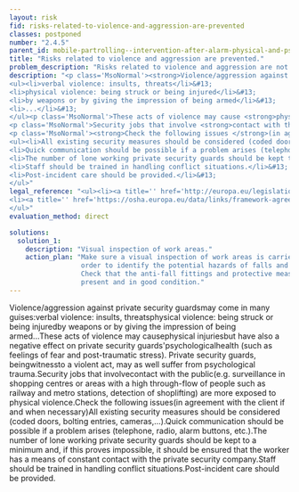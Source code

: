 ```yaml
---
layout: risk
fid: risks-related-to-violence-and-aggression-are-prevented
classes: postponed
number: "2.4.5"
parent_id: mobile-partrolling--intervention-after-alarm-physical-and-psychosocial-workload
title: "Risks related to violence and aggression are prevented."
problem_description: "Risks related to violence and aggression are not prevented."
description: "<p class='MsoNormal'><strong>Violence/aggression against private security guards</strong> may come in many guises:</p>&#13;
<ul><li>verbal violence: insults, threats</li>&#13;
<li>physical violence: being struck or being injured</li>&#13;
<li>by weapons or by giving the impression of being armed</li>&#13;
<li>...</li>&#13;
</ul><p class='MsoNormal'>These acts of violence may cause <strong>physical injuries</strong> but have also a negative effect on private security guards' <strong>psychological</strong> health (such as feelings of fear and post-traumatic stress). Private security guards, being <strong>witness</strong> to a violent act, may as well suffer from psychological trauma.</p>&#13;
<p class='MsoNormal'>Security jobs that involve <strong>contact with the public</strong> (e.g. surveillance in shopping centres or areas with a high through-flow of people such as railway and metro stations, detection of shoplifting) are more exposed to physical violence.</p>&#13;
<p class='MsoNormal'><strong>Check the following issues </strong>(in agreement with the client if and when necessary)</p>&#13;
<ul><li>All existing security measures should be considered (coded doors, bolting entries, cameras,...).</li>&#13;
<li>Quick communication should be possible if a problem arises (telephone, radio, alarm buttons, etc.).</li>&#13;
<li>The number of lone working private security guards should be kept to a minimum and, if this proves impossible, it should be ensured that the worker has a means of constant contact with the private security company.</li>&#13;
<li>Staff should be trained in handling conflict situations.</li>&#13;
<li>Post-incident care should be provided.</li>&#13;
</ul>"
legal_reference: "<ul><li><a title='' href='http://europa.eu/legislation_summaries/employment_and_social_policy/health_hygiene_safety_at_work/c11113_en.htm' rel='nofollow' target='_blank'>89/391/CEE Implementing measures to improve the health and safety of workers (framework directive).</a></li>&#13;
<li><a title='' href='https://osha.europa.eu/data/links/framework-agreement-on-harassment-and-violence-at-work?utm_source=oshmail&amp;utm_medium=email&amp;utm_campaign=index_html' rel='nofollow' target='_blank'>Framework agreement on harassment and violence at work.</a></li>&#13;
</ul>"
evaluation_method: direct

solutions:
  solution_1:
    description: "Visual inspection of work areas."
    action_plan: "Make sure a visual inspection of work areas is carried out in
                  order to identify the potential hazards of falls and slips.
                  Check that the anti-fall fittings and protective measures are
                  present and in good condition."
---
```

Violence/aggression against private security guardsmay come in many
guises:verbal violence: insults, threatsphysical violence: being struck or
being injuredby weapons or by giving the impression of being armed...These
acts of violence may causephysical injuriesbut have also a negative effect on
private security guards'psychologicalhealth (such as feelings of fear and
post-traumatic stress). Private security guards, beingwitnessto a violent act,
may as well suffer from psychological trauma.Security jobs that involvecontact
with the public(e.g. surveillance in shopping centres or areas with a high
through-flow of people such as railway and metro stations, detection of
shoplifting) are more exposed to physical violence.Check the following
issues(in agreement with the client if and when necessary)All existing
security measures should be considered (coded doors, bolting entries,
cameras,...).Quick communication should be possible if a problem arises
(telephone, radio, alarm buttons, etc.).The number of lone working private
security guards should be kept to a minimum and, if this proves impossible, it
should be ensured that the worker has a means of constant contact with the
private security company.Staff should be trained in handling conflict
situations.Post-incident care should be provided.


